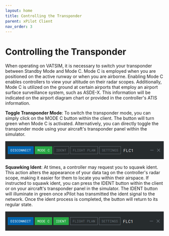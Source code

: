 ```yaml
---
layout: home
title: Controlling the Transponder
parent: xPilot Client
nav_order: 3
---
```


# Controlling the Transponder
When operating on VATSIM, it is necessary to switch your transponder between Standby Mode and Mode C. Mode C is employed when you are positioned on the active runway or when you are airborne. Enabling Mode C enables controllers to view your altitude on their radar scopes. Additionally, Mode C is utilized on the ground at certain airports that employ an airport surface surveillance system, such as ASDE-X. This information will be indicated on the airport diagram chart or provided in the controller's ATIS information.

**Toggle Transponder Mode**: To switch the transponder mode, you can simply click on the <span class="toolbar-btn">MODE C</span> button within the client. The button will turn green when Mode C is activated. Alternatively, you can directly toggle the transponder mode using your aircraft's transponder panel within the simulator.

![Mode C](/assets/images/ModeC.png)

**Squawking Ident**: At times, a controller may request you to squawk ident. This action alters the appearance of your data tag on the controller's radar scope, making it easier for them to locate you within their airspace. If instructed to squawk ident, you can press the <span class="toolbar-btn">IDENT</span> button within the client or on your aircraft's transponder panel in the simulator. The IDENT button will illuminate in green once xPilot has transmitted the ident signal to the network. Once the ident process is completed, the button will return to its regular state.

![Transponder Ident](/assets/images/TransponderIdent.png)